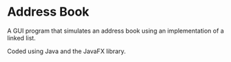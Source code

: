 # Address Book
A GUI program that simulates an address book using an implementation of a linked list.

Coded using Java and the JavaFX library.
